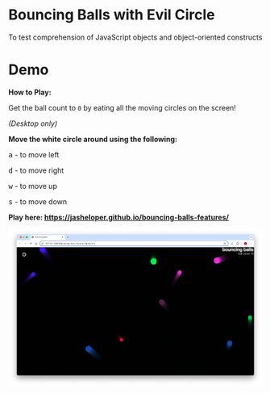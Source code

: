 # Bouncing Balls with Evil Circle
To test comprehension of JavaScript objects and object-oriented constructs

# Demo

**How to Play:**

Get the ball count to `0` by eating all the moving circles on the screen! 

*(Desktop only)*


**Move the white circle around using the following:**

<kbd>a</kbd> - to move left 

<kbd>d</kbd> - to move right

<kbd>w</kbd> - to move up  

<kbd>s</kbd> - to move down

**Play here: https://jasheloper.github.io/bouncing-balls-features/**

![Evil Circle Game](https://github.com/jasheloper/bouncing-balls-features/blob/main/evil-circle-game.png?raw=true)
